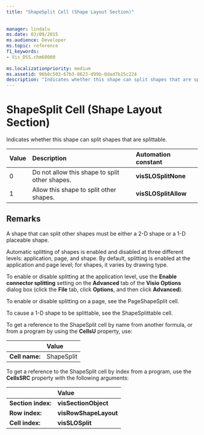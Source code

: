 ```yaml
---
title: "ShapeSplit Cell (Shape Layout Section)"
 
 
manager: lindalu
ms.date: 03/09/2015
ms.audience: Developer
ms.topic: reference
f1_keywords:
- Vis_DSS.chm60080
 
ms.localizationpriority: medium
ms.assetid: 96b8c503-67b3-8623-d99b-0dad7b15c224
description: "Indicates whether this shape can split shapes that are splittable."
---
```


# ShapeSplit Cell (Shape Layout Section)

Indicates whether this shape can split shapes that are splittable.
  
|**Value**|**Description**|**Automation constant**|
|:-----|:-----|:-----|
| 0  <br/> | Do not allow this shape to split other shapes. |**visSLOSplitNone** <br/> |
| 1  <br/> | Allow this shape to split other shapes. |**visSLOSplitAllow** <br/> |
   
## Remarks

A shape that can split other shapes must be either a 2-D shape or a 1-D placeable shape. 
  
Automatic splitting of shapes is enabled and disabled at three different levels: application, page, and shape. By default, splitting is enabled at the application and page level; for shapes, it varies by drawing type. 
  
To enable or disable splitting at the application level, use the **Enable connector splitting** setting on the **Advanced** tab of the **Visio Options** dialog box (click the **File** tab, click **Options**, and then click **Advanced**). 
  
To enable or disable splitting on a page, see the PageShapeSplit cell. 
  
To cause a 1-D shape to be splittable, see the ShapeSplittable cell.
  
To get a reference to the ShapeSplit cell by name from another formula, or from a program by using the **CellsU** property, use: 
  
||Value |
|:-----|:-----|
| **Cell name:**  <br/> | ShapeSplit  <br/> |
   
To get a reference to the ShapeSplit cell by index from a program, use the **CellsSRC** property with the following arguments: 
  
||Value |
|:-----|:-----|
| **Section index:**  <br/> |**visSectionObject** <br/> |
| **Row index:**  <br/> |**visRowShapeLayout** <br/> |
| **Cell index:**  <br/> |**visSLOSplit** <br/> |
   

